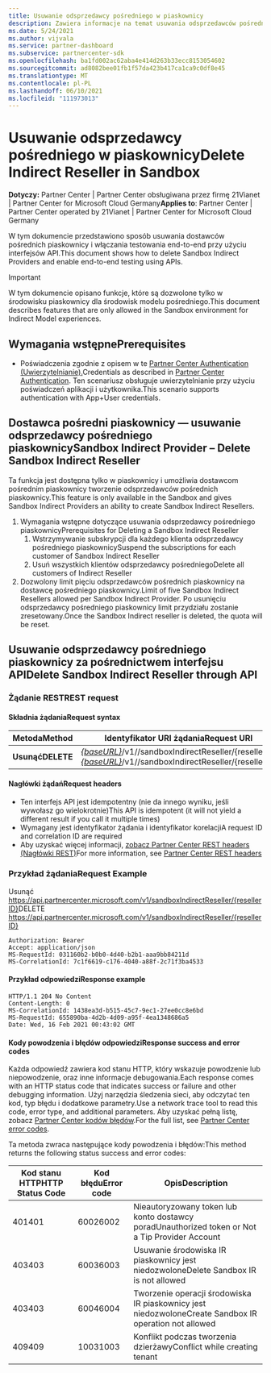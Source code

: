 ```yaml
---
title: Usuwanie odsprzedawcy pośredniego w piaskownicy
description: Zawiera informacje na temat usuwania odsprzedawców pośrednich piaskownicy i włączania testowania end-to-end przy użyciu interfejsów API.
ms.date: 5/24/2021
ms.author: vijvala
ms.service: partner-dashboard
ms.subservice: partnercenter-sdk
ms.openlocfilehash: ba1fd002ac62aba4e414d263b33ecc8153054602
ms.sourcegitcommit: ad8082bee01fb1f57da423b417ca1ca9c0df8e45
ms.translationtype: MT
ms.contentlocale: pl-PL
ms.lasthandoff: 06/10/2021
ms.locfileid: "111973013"
---
```

# <a name="delete-indirect-reseller-in-sandbox"></a><span data-ttu-id="8ac1e-103">Usuwanie odsprzedawcy pośredniego w piaskownicy</span><span class="sxs-lookup"><span data-stu-id="8ac1e-103">Delete Indirect Reseller in Sandbox</span></span>

<span data-ttu-id="8ac1e-104">**Dotyczy:** Partner Center | Partner Center obsługiwana przez firmę 21Vianet | Partner Center for Microsoft Cloud Germany</span><span class="sxs-lookup"><span data-stu-id="8ac1e-104">**Applies to**: Partner Center | Partner Center operated by 21Vianet | Partner Center for Microsoft Cloud Germany</span></span>

<span data-ttu-id="8ac1e-105">W tym dokumencie przedstawiono sposób usuwania dostawców pośrednich piaskownicy i włączania testowania end-to-end przy użyciu interfejsów API.</span><span class="sxs-lookup"><span data-stu-id="8ac1e-105">This document shows how to delete Sandbox Indirect Providers and enable end-to-end testing using APIs.</span></span>

> [!Important]
> <span data-ttu-id="8ac1e-106">W tym dokumencie opisano funkcje, które są dozwolone tylko w środowisku piaskownicy dla środowisk modelu pośredniego.</span><span class="sxs-lookup"><span data-stu-id="8ac1e-106">This document describes features that are only allowed in the Sandbox environment for Indirect Model experiences.</span></span>

## <a name="prerequisites"></a><span data-ttu-id="8ac1e-107">Wymagania wstępne</span><span class="sxs-lookup"><span data-stu-id="8ac1e-107">Prerequisites</span></span>

- <span data-ttu-id="8ac1e-108">Poświadczenia zgodnie z opisem w te [Partner Center Authentication (Uwierzytelnianie).](partner-center-authentication.md)</span><span class="sxs-lookup"><span data-stu-id="8ac1e-108">Credentials as described in [Partner Center Authentication](partner-center-authentication.md).</span></span> <span data-ttu-id="8ac1e-109">Ten scenariusz obsługuje uwierzytelnianie przy użyciu poświadczeń aplikacji i użytkownika.</span><span class="sxs-lookup"><span data-stu-id="8ac1e-109">This scenario supports authentication with App+User credentials.</span></span>

## <a name="sandbox-indirect-provider--delete-sandbox-indirect-reseller"></a><span data-ttu-id="8ac1e-110">Dostawca pośredni piaskownicy — usuwanie odsprzedawcy pośredniego piaskownicy</span><span class="sxs-lookup"><span data-stu-id="8ac1e-110">Sandbox Indirect Provider – Delete Sandbox Indirect Reseller</span></span> 

<span data-ttu-id="8ac1e-111">Ta funkcja jest dostępna tylko w piaskownicy i umożliwia dostawcom pośrednim piaskownicy tworzenie odsprzedawców pośrednich piaskownicy.</span><span class="sxs-lookup"><span data-stu-id="8ac1e-111">This feature is only available in the Sandbox and gives Sandbox Indirect Providers an ability to create Sandbox Indirect Resellers.</span></span>

1. <span data-ttu-id="8ac1e-112">Wymagania wstępne dotyczące usuwania odsprzedawcy pośredniego piaskownicy</span><span class="sxs-lookup"><span data-stu-id="8ac1e-112">Prerequisites for Deleting a Sandbox Indirect Reseller</span></span>
    1. <span data-ttu-id="8ac1e-113">Wstrzymywanie subskrypcji dla każdego klienta odsprzedawcy pośredniego piaskownicy</span><span class="sxs-lookup"><span data-stu-id="8ac1e-113">Suspend the subscriptions for each customer of Sandbox Indirect Reseller</span></span>
    2. <span data-ttu-id="8ac1e-114">Usuń wszystkich klientów odsprzedawcy pośredniego</span><span class="sxs-lookup"><span data-stu-id="8ac1e-114">Delete all customers of Indirect Reseller</span></span>
2. <span data-ttu-id="8ac1e-115">Dozwolony limit pięciu odsprzedawców pośrednich piaskownicy na dostawcę pośredniego piaskownicy.</span><span class="sxs-lookup"><span data-stu-id="8ac1e-115">Limit of five Sandbox Indirect Resellers allowed per Sandbox Indirect Provider.</span></span> <span data-ttu-id="8ac1e-116">Po usunięciu odsprzedawcy pośredniego piaskownicy limit przydziału zostanie zresetowany.</span><span class="sxs-lookup"><span data-stu-id="8ac1e-116">Once the Sandbox Indirect reseller is deleted, the quota will be reset.</span></span>

## <a name="delete-sandbox-indirect-reseller-through-api"></a><span data-ttu-id="8ac1e-117">Usuwanie odsprzedawcy pośredniego piaskownicy za pośrednictwem interfejsu API</span><span class="sxs-lookup"><span data-stu-id="8ac1e-117">Delete Sandbox Indirect Reseller through API</span></span>

### <a name="rest-request"></a><span data-ttu-id="8ac1e-118">Żądanie REST</span><span class="sxs-lookup"><span data-stu-id="8ac1e-118">REST request</span></span>

#### <a name="request-syntax"></a><span data-ttu-id="8ac1e-119">Składnia żądania</span><span class="sxs-lookup"><span data-stu-id="8ac1e-119">Request syntax</span></span>

| <span data-ttu-id="8ac1e-120">Metoda</span><span class="sxs-lookup"><span data-stu-id="8ac1e-120">Method</span></span> | <span data-ttu-id="8ac1e-121">Identyfikator URI żądania</span><span class="sxs-lookup"><span data-stu-id="8ac1e-121">Request URI</span></span>                                                                             |
|------------|-------------------------------------------------------------------------------------|
| <span data-ttu-id="8ac1e-122">**Usunąć**</span><span class="sxs-lookup"><span data-stu-id="8ac1e-122">**DELETE**</span></span> | <span data-ttu-id="8ac1e-123">[*{baseURL}*](partner-center-rest-urls.md)/v1//sandboxIndirectReseller/{resellerId}</span><span class="sxs-lookup"><span data-stu-id="8ac1e-123">[*{baseURL}*](partner-center-rest-urls.md)/v1//sandboxIndirectReseller/{resellerId}</span></span> |

#### <a name="request-headers"></a><span data-ttu-id="8ac1e-124">Nagłówki żądań</span><span class="sxs-lookup"><span data-stu-id="8ac1e-124">Request headers</span></span>

- <span data-ttu-id="8ac1e-125">Ten interfejs API jest idempotentny (nie da innego wyniku, jeśli wywołasz go wielokrotnie)</span><span class="sxs-lookup"><span data-stu-id="8ac1e-125">This API is idempotent (it will not yield a different result if you call it multiple times)</span></span>
- <span data-ttu-id="8ac1e-126">Wymagany jest identyfikator żądania i identyfikator korelacji</span><span class="sxs-lookup"><span data-stu-id="8ac1e-126">A request ID and correlation ID are required</span></span>
- <span data-ttu-id="8ac1e-127">Aby uzyskać więcej informacji, [zobacz Partner Center REST headers (Nagłówki REST)](headers.md)</span><span class="sxs-lookup"><span data-stu-id="8ac1e-127">For more information, see [Partner Center REST headers](headers.md)</span></span>

### <a name="request-example"></a><span data-ttu-id="8ac1e-128">Przykład żądania</span><span class="sxs-lookup"><span data-stu-id="8ac1e-128">Request Example</span></span>

<span data-ttu-id="8ac1e-129">Usunąć https://api.partnercenter.microsoft.com/v1/sandboxIndirectReseller/{resellerID}</span><span class="sxs-lookup"><span data-stu-id="8ac1e-129">DELETE https://api.partnercenter.microsoft.com/v1/sandboxIndirectReseller/{resellerID}</span></span>

```http
Authorization: Bearer
Accept: application/json
MS-RequestId: 031160b2-b0b0-4d40-b2b1-aaa9bb84211d
MS-CorrelationId: 7c1f6619-c176-4040-a88f-2c71f3ba4533
```

####  <a name="response-example"></a><span data-ttu-id="8ac1e-130">Przykład odpowiedzi</span><span class="sxs-lookup"><span data-stu-id="8ac1e-130">Response example</span></span>

```http
HTTP/1.1 204 No Content
Content-Length: 0
MS-CorrelationId: 1438ea3d-b515-45c7-9ec1-27ee0cc8e6bd
MS-RequestId: 655890ba-4d2b-4d09-a95f-4ea1348686a5
Date: Wed, 16 Feb 2021 00:43:02 GMT
```

#### <a name="response-success-and-error-codes"></a><span data-ttu-id="8ac1e-131">Kody powodzenia i błędów odpowiedzi</span><span class="sxs-lookup"><span data-stu-id="8ac1e-131">Response success and error codes</span></span>

<span data-ttu-id="8ac1e-132">Każda odpowiedź zawiera kod stanu HTTP, który wskazuje powodzenie lub niepowodzenie, oraz inne informacje debugowania.</span><span class="sxs-lookup"><span data-stu-id="8ac1e-132">Each response comes with an HTTP status code that indicates success or failure and other debugging information.</span></span> <span data-ttu-id="8ac1e-133">Użyj narzędzia śledzenia sieci, aby odczytać ten kod, typ błędu i dodatkowe parametry.</span><span class="sxs-lookup"><span data-stu-id="8ac1e-133">Use a network trace tool to read this code, error type, and additional parameters.</span></span> <span data-ttu-id="8ac1e-134">Aby uzyskać pełną listę, zobacz [Partner Center kodów błędów](error-codes.md).</span><span class="sxs-lookup"><span data-stu-id="8ac1e-134">For the full list, see [Partner Center error codes](error-codes.md).</span></span>

<span data-ttu-id="8ac1e-135">Ta metoda zwraca następujące kody powodzenia i błędów:</span><span class="sxs-lookup"><span data-stu-id="8ac1e-135">This method returns the following status success and error codes:</span></span>

| <span data-ttu-id="8ac1e-136">Kod stanu HTTP</span><span class="sxs-lookup"><span data-stu-id="8ac1e-136">HTTP Status Code</span></span>                     | <span data-ttu-id="8ac1e-137">Kod błędu</span><span class="sxs-lookup"><span data-stu-id="8ac1e-137">Error code</span></span>     | <span data-ttu-id="8ac1e-138">Opis</span><span class="sxs-lookup"><span data-stu-id="8ac1e-138">Description</span></span>                                      |
|--------------------------------------|----------------|--------------------------------------------------|
| <span data-ttu-id="8ac1e-139">401</span><span class="sxs-lookup"><span data-stu-id="8ac1e-139">401</span></span>                                  | <span data-ttu-id="8ac1e-140">6002</span><span class="sxs-lookup"><span data-stu-id="8ac1e-140">6002</span></span>           | <span data-ttu-id="8ac1e-141">Nieautoryzowany token lub konto dostawcy porad</span><span class="sxs-lookup"><span data-stu-id="8ac1e-141">Unauthorized token or Not a Tip Provider Account</span></span> |
| <span data-ttu-id="8ac1e-142">403</span><span class="sxs-lookup"><span data-stu-id="8ac1e-142">403</span></span>                                  | <span data-ttu-id="8ac1e-143">6003</span><span class="sxs-lookup"><span data-stu-id="8ac1e-143">6003</span></span>           | <span data-ttu-id="8ac1e-144">Usuwanie środowiska IR piaskownicy jest niedozwolone</span><span class="sxs-lookup"><span data-stu-id="8ac1e-144">Delete Sandbox IR is not allowed</span></span>                 |
| <span data-ttu-id="8ac1e-145">403</span><span class="sxs-lookup"><span data-stu-id="8ac1e-145">403</span></span>                                  | <span data-ttu-id="8ac1e-146">6004</span><span class="sxs-lookup"><span data-stu-id="8ac1e-146">6004</span></span>           | <span data-ttu-id="8ac1e-147">Tworzenie operacji środowiska IR piaskownicy jest niedozwolone</span><span class="sxs-lookup"><span data-stu-id="8ac1e-147">Create Sandbox IR operation not allowed</span></span>          |
| <span data-ttu-id="8ac1e-148">409</span><span class="sxs-lookup"><span data-stu-id="8ac1e-148">409</span></span>                                  | <span data-ttu-id="8ac1e-149">1003</span><span class="sxs-lookup"><span data-stu-id="8ac1e-149">1003</span></span>           | <span data-ttu-id="8ac1e-150">Konflikt podczas tworzenia dzierżawy</span><span class="sxs-lookup"><span data-stu-id="8ac1e-150">Conflict while creating tenant</span></span>                   |
